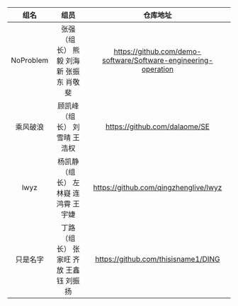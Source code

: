 | 组名 | 组员 | 仓库地址 | 
|:---:|:---:|:---:|
| NoProblem|	张强（组长）	熊毅	刘海新	张振东	肖敬斐	|https://github.com/demo-software/Software-engineering-operation|
| 乘风破浪|	顾凯峰（组长）	刘雪晴	王浩权	|https://github.com/dalaome/SE|
| lwyz|	杨凯静（组长）	左林嶷	连鸿霄	王宇婕	|https://github.com/qingzhenglive/lwyz|
| 只是名字|	丁路（组长）	张家旺	齐放	王鑫钰	刘振扬	|https://github.com/thisisname1/DING|
